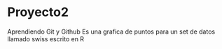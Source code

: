 # Proyecto2
Aprendiendo Git y Github
Es una grafica de puntos para un set de datos llamado swiss
escrito en R